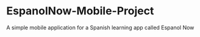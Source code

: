 # EspanolNow-Mobile-Project
A simple mobile application for a Spanish learning app called Espanol Now
